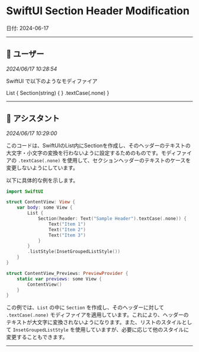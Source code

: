 # SwiftUI Section Header Modification

日付: 2024-06-17

---

## 👤 ユーザー
*2024/06/17 10:28:54*

SwiftUI で以下のようなモディファイア

List {
            Section(string) {
            }
            .textCase(.none)
        }

---

## 🤖 アシスタント
*2024/06/17 10:29:00*

このコードは、SwiftUIのList内にSectionを作成し、そのヘッダーのテキストの大文字・小文字の変換を行わないように設定するためのものです。モディファイアの `.textCase(.none)` を使用して、セクションヘッダーのテキストのケースを変更しないようにしています。

以下に具体的な例を示します。

```swift
import SwiftUI

struct ContentView: View {
    var body: some View {
        List {
            Section(header: Text("Sample Header").textCase(.none)) {
                Text("Item 1")
                Text("Item 2")
                Text("Item 3")
            }
        }
        .listStyle(InsetGroupedListStyle())
    }
}

struct ContentView_Previews: PreviewProvider {
    static var previews: some View {
        ContentView()
    }
}
```

この例では、`List` の中に `Section` を作成し、そのヘッダーに対して `.textCase(.none)` モディファイアを適用しています。これにより、ヘッダーのテキストが大文字に変換されないようになります。また、リストのスタイルとして `InsetGroupedListStyle` を使用していますが、必要に応じて他のスタイルに変更することもできます。

---
